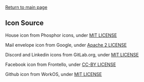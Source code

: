 
[Return to main page](/)

Icon Source
-----------

House icon from Phosphor icons, under [MIT LICENSE](https://github.com/phosphor-icons/core/blob/main/LICENSE)

Mail envelope icon from Google, under [Apache 2 LICENSE](https://github.com/google/material-design-icons/blob/master/LICENSE)

Discord and Linkedin icons from GitLab.org, under [MIT LICENSE](https://gitlab.com/gitlab-org/gitlab-svgs/-/tree/main)

Facebook icon from Frontello, under [CC-BY LICENSE](https://github.com/fontello/brandico.font)

Github icon from WorkOS, under [MIT LICENSE](https://github.com/radix-ui/icons/blob/master/LICENSE)